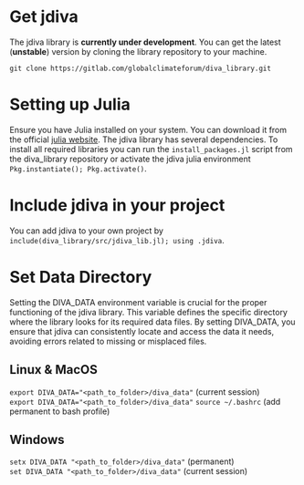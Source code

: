 # Get jdiva
The jdiva library is __currently under development__. You can get the latest (__unstable__) version by cloning the library repository to your machine. 

`git clone https://gitlab.com/globalclimateforum/diva_library.git`

# Setting up Julia
Ensure you have Julia installed on your system. You can download it from the official [julia website](https://julialang.org). The jdiva library has several dependencies. To install all required libraries you can run the `install_packages.jl` script from the diva_library repository or activate the jdiva julia environment `Pkg.instantiate(); Pkg.activate()`.

# Include jdiva in your project
You can add jdiva to your own project by `include(diva_library/src/jdiva_lib.jl); using .jdiva`.

# Set Data Directory
Setting the DIVA_DATA environment variable is crucial for the proper functioning of the jdiva library. This variable defines the specific directory where the library looks for its required data files. By setting DIVA_DATA, you ensure that jdiva can consistently locate and access the data it needs, avoiding errors related to missing or misplaced files.

## Linux & MacOS
`export DIVA_DATA="<path_to_folder>/diva_data"` (current session)\
`export DIVA_DATA="<path_to_folder>/diva_data"` `source ~/.bashrc` (add permanent to bash profile)

## Windows
`setx DIVA_DATA "<path_to_folder>/diva_data"` (permanent)\
`set DIVA_DATA "<path_to_folder>/diva_data"` (current session)